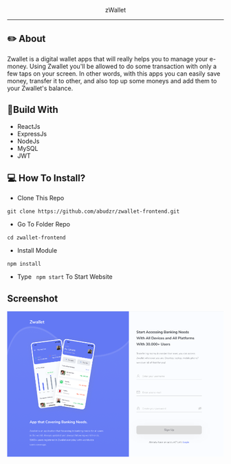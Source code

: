 <p align="center">
  zWallet
</p>

---

## ✏️ About

Zwallet is a digital wallet apps that will really helps you to manage your e-money. Using Zwallet you'll be allowed to do some transaction with only a few taps on your screen. In other words, with this apps you can easily save money, transfer it to other, and also top up some moneys and add them to your Zwallet's balance.

## 🔖Build With

- ReactJs
- ExpressJs
- NodeJs
- MySQL
- JWT

## 💻 How To Install?

- Clone This Repo

```
git clone https://github.com/abudzr/zwallet-frontend.git
```

- Go To Folder Repo

```
cd zwallet-frontend
```

- Install Module

```
npm install
```

- Type ` npm start` To Start Website

## Screenshot

<p align="center">
  <span>
   <img src="./assets/zwallet1.png"   alt= border="0" />
  </span>
</p>
